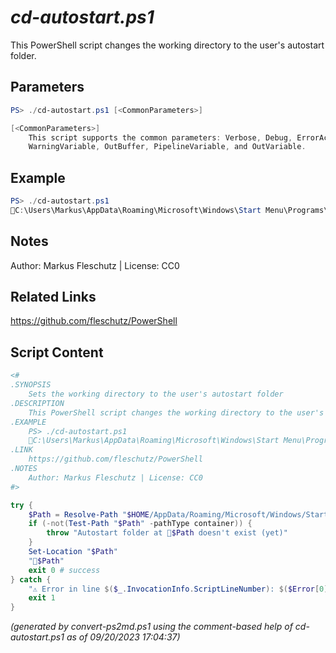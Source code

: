 *cd-autostart.ps1*
================

This PowerShell script changes the working directory to the user's autostart folder.

Parameters
----------
```powershell
PS> ./cd-autostart.ps1 [<CommonParameters>]

[<CommonParameters>]
    This script supports the common parameters: Verbose, Debug, ErrorAction, ErrorVariable, WarningAction, 
    WarningVariable, OutBuffer, PipelineVariable, and OutVariable.
```

Example
-------
```powershell
PS> ./cd-autostart.ps1
📂C:\Users\Markus\AppData\Roaming\Microsoft\Windows\Start Menu\Programs\Startup

```

Notes
-----
Author: Markus Fleschutz | License: CC0

Related Links
-------------
https://github.com/fleschutz/PowerShell

Script Content
--------------
```powershell
<#
.SYNOPSIS
	Sets the working directory to the user's autostart folder
.DESCRIPTION
	This PowerShell script changes the working directory to the user's autostart folder.
.EXAMPLE
	PS> ./cd-autostart.ps1
	📂C:\Users\Markus\AppData\Roaming\Microsoft\Windows\Start Menu\Programs\Startup
.LINK
	https://github.com/fleschutz/PowerShell
.NOTES
	Author: Markus Fleschutz | License: CC0
#>

try {
	$Path = Resolve-Path "$HOME/AppData/Roaming/Microsoft/Windows/Start Menu/Programs/Startup"
	if (-not(Test-Path "$Path" -pathType container)) {
		throw "Autostart folder at 📂$Path doesn't exist (yet)"
	}
	Set-Location "$Path"
	"📂$Path"
	exit 0 # success
} catch {
	"⚠️ Error in line $($_.InvocationInfo.ScriptLineNumber): $($Error[0])"
	exit 1
}
```

*(generated by convert-ps2md.ps1 using the comment-based help of cd-autostart.ps1 as of 09/20/2023 17:04:37)*
